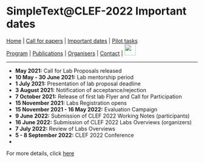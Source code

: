 # SimpleText@CLEF-2022 Important dates

[Home](./) | [Call for papers](./CFP) | [Important dates](./dates) | [Pilot tasks](./tasks)  
[Program](./program) | [Publications](./publications) | [Organisers](./organisers) | [Contact](./contact) | [<img src="https://github.com/simpletext-madics/2021/blob/main/clef/FR.png?raw=true" width="30">](../fr/dates)

---

* **May 2021:** Call for Lab Proposals released
* **10 May - 30 June 2021:** Lab mentorship period
* **1 July 2021:** Presentation of lab proposal deadline
* **3 August 2021:** Notification of acceptance/rejection
* **7 October 2021:** Release of first lab Flyer and Call for Participation
* **15 November 2021:** Labs Registration opens
* **15 November 2021 - 16 May 2022:** Evaluation Campaign
* **9 June 2022:** Submission of CLEF 2022 Working Notes (participants)
* **16 June 2022:** Submission of CLEF 2022 Labs Overviews (organizers)
* **7 July 2022:** Review of Labs Overviews
* **5 - 8 September 2022:** CLEF 2022 Conference
* 
For more details, click [here](https://clef2022.clef-initiative.eu/index.php?page=Pages/schedule.html)
